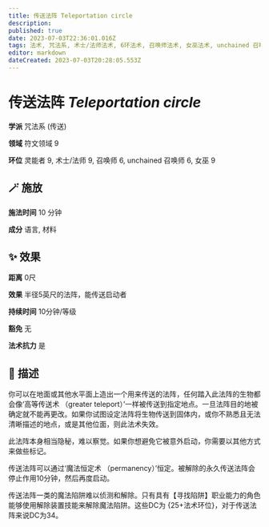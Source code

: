 ```yaml
---
title: 传送法阵 Teleportation circle
description: 
published: true
date: 2023-07-03T22:36:01.016Z
tags: 法术, 咒法系, 术士/法师法术, 6环法术, 召唤师法术, 女巫法术, unchained 召唤师法术, 9环法术, 传送, 灵能者法术, 符文领域
editor: markdown
dateCreated: 2023-07-03T20:28:05.553Z
---
```


# **传送法阵** *Teleportation circle*

**学派** 咒法系 (传送) 

**领域** 符文领域 9

**环位** 灵能者 9, 术士/法师 9, 召唤师 6, unchained 召唤师 6, 女巫 9

## 🪄 施放

**施法时间** 10 分钟

**成分** 语言, 材料

## ✨ 效果  

**距离** 0尺 

**效果** 半径5英尺的法阵，能传送启动者 

**持续时间** 10分钟/等级 

**豁免** 无

**法术抗力** 是

## 📖 描述

你可以在地面或其他水平面上造出一个用来传送的法阵，任何踏入此法阵的生物都会像‘高等传送术 （greater teleport）’一样被传送到指定地点。一旦法阵目的地被确定就不能再更改。如果你试图设定法阵将生物传送到固体内，或你不熟悉且无法清晰描述的地点，或是其他位面，则此法术失效。

此法阵本身相当隐秘，难以察觉。如果你想避免它被意外启动，你需要以其他方式来做些标记。

传送法阵可以通过‘魔法恒定术 （permanency）’恒定。被解除的永久传送法阵会停止作用10分钟，然后再度启动。

传送法阵一类的魔法陷阱难以侦测和解除。只有具有【寻找陷阱】职业能力的角色能够使用解除装置技能来解除魔法陷阱。这些DC为 {25+法术环位}，对于传送法阵来说DC为34。
    